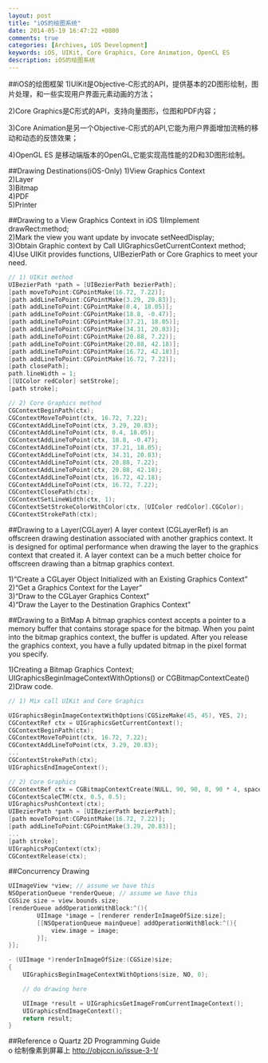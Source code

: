 ```yaml
---
layout: post
title: "iOS的绘图系统"
date: 2014-05-19 16:47:22 +0800
comments: true
categories: [Archives, iOS Development]
keywords: iOS, UIKit, Core Graphics, Core Animation, OpenCL ES
description: iOS的绘图系统
---
```

##iOS的绘图框架
1)UIKit是Objective-C形式的API，提供基本的2D图形绘制，图片处理，和一些实现用户界面元素动画的方法；  
 
2)Core Graphics是C形式的API，支持向量图形，位图和PDF内容；  
  
3)Core Animation是另一个Objective-C形式的API,它能为用户界面增加流畅的移动和动态的反馈效果；
  
4)OpenGL ES 是移动端版本的OpenGL,它能实现高性能的2D和3D图形绘制。

##Drawing Destinations(iOS-Only)
1)View Graphics Context  
2)Layer  
3)Bitmap  
4)PDF  
5)Printer  

##Drawing to a View Graphics Context in iOS
1)Implement drawRect:method;  
2)Mark the view you want update by invocate setNeedDisplay;  
3)Obtain Graphic context by Call UIGraphicsGetCurrentContext method;  
4)Use UIKit provides functions, UIBezierPath or Core Graphics to meet your need.  

``` objective-c
// 1) UIKit method
UIBezierPath *path = [UIBezierPath bezierPath];
[path moveToPoint:CGPointMake(16.72, 7.22)];
[path addLineToPoint:CGPointMake(3.29, 20.83)];
[path addLineToPoint:CGPointMake(0.4, 18.05)];
[path addLineToPoint:CGPointMake(18.8, -0.47)];
[path addLineToPoint:CGPointMake(37.21, 18.05)];
[path addLineToPoint:CGPointMake(34.31, 20.83)];
[path addLineToPoint:CGPointMake(20.88, 7.22)];
[path addLineToPoint:CGPointMake(20.88, 42.18)];
[path addLineToPoint:CGPointMake(16.72, 42.18)];
[path addLineToPoint:CGPointMake(16.72, 7.22)];
[path closePath];
path.lineWidth = 1;
[[UIColor redColor] setStroke];
[path stroke];

// 2) Core Graphics method
CGContextBeginPath(ctx);
CGContextMoveToPoint(ctx, 16.72, 7.22);
CGContextAddLineToPoint(ctx, 3.29, 20.83);
CGContextAddLineToPoint(ctx, 0.4, 18.05);
CGContextAddLineToPoint(ctx, 18.8, -0.47);
CGContextAddLineToPoint(ctx, 37.21, 18.05);
CGContextAddLineToPoint(ctx, 34.31, 20.83);
CGContextAddLineToPoint(ctx, 20.88, 7.22);
CGContextAddLineToPoint(ctx, 20.88, 42.18);
CGContextAddLineToPoint(ctx, 16.72, 42.18);
CGContextAddLineToPoint(ctx, 16.72, 7.22);
CGContextClosePath(ctx);
CGContextSetLineWidth(ctx, 1);
CGContextSetStrokeColorWithColor(ctx, [UIColor redColor].CGColor);
CGContextStrokePath(ctx);
```

##Drawing to a Layer(CGLayer)
A layer context (CGLayerRef) is an offscreen drawing destination associated with another graphics context. It is designed for optimal performance when drawing the layer to the graphics context that created it. A layer context can be a much better choice for offscreen drawing than a bitmap graphics context.

1)“Create a CGLayer Object Initialized with an Existing Graphics Context”  
2)“Get a Graphics Context for the Layer”  
3)“Draw to the CGLayer Graphics Context”  
4)“Draw the Layer to the Destination Graphics Context”  

##Drawing to a BitMap
A bitmap graphics context accepts a pointer to a memory buffer that contains storage space for the bitmap. When you paint into the bitmap graphics context, the buffer is updated. After you release the graphics context, you have a fully updated bitmap in the pixel format you specify.

1)Creating a Bitmap Graphics Context;  
UIGraphicsBeginImageContextWithOptions() or CGBitmapContextCeate()  
2)Draw code.  

``` objective-c
// 1) Mix call UIKit and Core Graphics

UIGraphicsBeginImageContextWithOptions(CGSizeMake(45, 45), YES, 2);
CGContextRef ctx = UIGraphicsGetCurrentContext();
CGContextBeginPath(ctx);
CGContextMoveToPoint(ctx, 16.72, 7.22);
CGContextAddLineToPoint(ctx, 3.29, 20.83);
...
CGContextStrokePath(ctx);
UIGraphicsEndImageContext();

// 2) Core Graphics
CGContextRef ctx = CGBitmapContextCreate(NULL, 90, 90, 8, 90 * 4, space, bitmapInfo);
CGContextScaleCTM(ctx, 0.5, 0.5);
UIGraphicsPushContext(ctx);
UIBezierPath *path = [UIBezierPath bezierPath];
[path moveToPoint:CGPointMake(16.72, 7.22)];
[path addLineToPoint:CGPointMake(3.29, 20.83)];
...
[path stroke];
UIGraphicsPopContext(ctx);
CGContextRelease(ctx);
```
##Concurrency Drawing
``` objective-c
UIImageView *view; // assume we have this
NSOperationQueue *renderQueue; // assume we have this
CGSize size = view.bounds.size;
[renderQueue addOperationWithBlock:^(){
        UIImage *image = [renderer renderInImageOfSize:size];
        [[NSOperationQueue mainQueue] addOperationWithBlock:^(){
            view.image = image;
        }];
}];

- (UIImage *)renderInImageOfSize:(CGSize)size;
{
    UIGraphicsBeginImageContextWithOptions(size, NO, 0);

    // do drawing here

    UIImage *result = UIGraphicsGetImageFromCurrentImageContext();
    UIGraphicsEndImageContext();
    return result;
}
```

##Reference
o Quartz 2D Programming Guide  
o 绘制像素到屏幕上 http://objccn.io/issue-3-1/